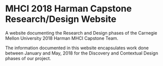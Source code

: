 # MHCI 2018 Harman Capstone Research/Design Website
A website documenting the Research and Design phases of the Carnegie Mellon University 2018 Harman MHCI Capstone Team.

The information documented in this website encapsulates work done between January and May, 2018 for the Discovery and Contextual Design phases of our project.
